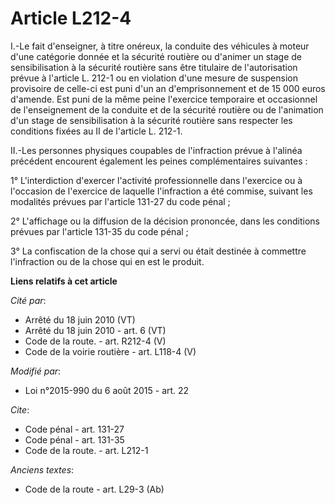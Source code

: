 # Article L212-4

I.-Le fait d'enseigner, à titre onéreux, la conduite des véhicules à moteur d'une catégorie donnée et la sécurité routière ou
d'animer un stage de sensibilisation à la sécurité routière  sans être titulaire de l'autorisation prévue à l'article L.
212-1 ou en violation d'une mesure de suspension provisoire de celle-ci est puni d'un an d'emprisonnement et de 15 000 euros
d'amende. Est puni de la même peine l'exercice temporaire et occasionnel de l'enseignement de la conduite et de la sécurité
routière ou de l'animation d'un stage de sensibilisation à la sécurité routière  sans respecter les conditions fixées au II
de l'article L. 212-1. 

II.-Les personnes physiques coupables de l'infraction prévue à l'alinéa précédent encourent également les peines
complémentaires suivantes : 

1° L'interdiction d'exercer l'activité professionnelle dans l'exercice ou à l'occasion de l'exercice de laquelle l'infraction
a été commise, suivant les modalités prévues par l'article 131-27 du code pénal ; 

2° L'affichage ou la diffusion de la décision prononcée, dans les conditions prévues par l'article 131-35 du code pénal ; 

3° La confiscation de la chose qui a servi ou était destinée à commettre l'infraction ou de la chose qui en est le produit.

**Liens relatifs à cet article**

_Cité par_:

  - Arrêté du 18 juin 2010 (VT)
  - Arrêté du 18 juin 2010 - art. 6 (VT)
  - Code de la route. - art. R212-4 (V)
  - Code de la voirie routière - art. L118-4 (V)

_Modifié par_:

  - Loi n°2015-990 du 6 août 2015 - art. 22

_Cite_:

  - Code pénal - art. 131-27
  - Code pénal - art. 131-35
  - Code de la route. - art. L212-1

_Anciens textes_:

  - Code de la route - art. L29-3 (Ab)
